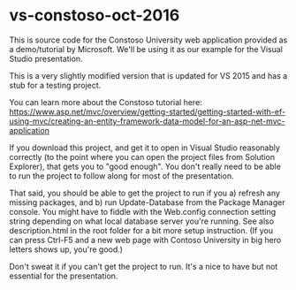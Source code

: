# vs-constoso-oct-2016

This is source code for the Constoso University web application provided as a demo/tutorial by Microsoft. We'll be using it as our example for the Visual Studio presentation.

This is a very slightly modified version that is updated for VS 2015 and has a stub for a testing project.

You can learn more about the Constoso tutorial here: https://www.asp.net/mvc/overview/getting-started/getting-started-with-ef-using-mvc/creating-an-entity-framework-data-model-for-an-asp-net-mvc-application

If you download this project, and get it to open in Visual Studio reasonably correctly (to the point where you can open the project files from Solution Explorer), that gets you to "good enough". You don't really need to be able to run the project to follow along for most of the presentation.

That said, you should be able to get the project to run if you a) refresh any missing packages, and b) run Update-Database from the Package Manager console. You might have to fiddle with the Web.config connection setting string depending on what local database server you're running. See also description.html in the root folder for a bit more setup instruction. (If you can press Ctrl-F5 and a new web page with Contoso University in big hero letters shows up, you're good.)

Don't sweat it if you can't get the project to run. It's a nice to have but not essential for the presentation.
